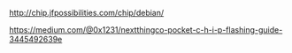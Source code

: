 http://chip.jfpossibilities.com/chip/debian/

https://medium.com/@0x1231/nextthingco-pocket-c-h-i-p-flashing-guide-3445492639e